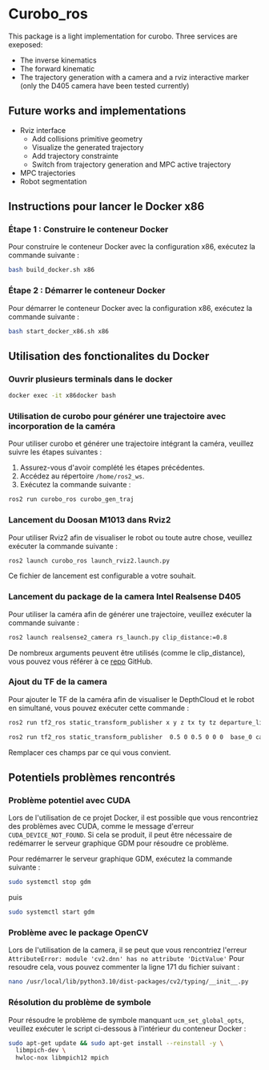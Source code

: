 # Curobo_ros

This package is a light implementation for curobo. Three services are exeposed:

- The inverse kinematics
- The forward kinematic
- The trajectory generation with a camera and a rviz interactive marker (only the D405 camera have been tested currently)

## Future works and implementations

- Rviz interface
  - Add collisions primitive geometry
  - Visualize the generated trajectory
  - Add trajectory constrainte
  - Switch from trajectory generation and MPC active trajectory
- MPC trajectories
- Robot segmentation

## Instructions pour lancer le Docker x86

### Étape 1 : Construire le conteneur Docker

Pour construire le conteneur Docker avec la configuration x86, exécutez la commande suivante :

```bash
bash build_docker.sh x86
```

### Étape 2 : Démarrer le conteneur Docker

Pour démarrer le conteneur Docker avec la configuration x86, exécutez la commande suivante :

```bash
bash start_docker_x86.sh x86
```

## Utilisation des fonctionalites du Docker

<!-- ### Instructions pour lancer les scripts de curobo

Pour exécuter les scripts de curobo, utilisez la commande suivante :

```bash
python /chemin/vers/le/script
```

Remplacez `/chemin/vers/le/script` par le chemin réel du script que vous souhaitez exécuter. -->
### Ouvrir plusieurs terminals dans le docker

```bash
docker exec -it x86docker bash
```

### Utilisation de curobo pour générer une trajectoire avec incorporation de la caméra

Pour utiliser curobo et générer une trajectoire intégrant la caméra, veuillez suivre les étapes suivantes :

1. Assurez-vous d'avoir complété les étapes précédentes.
2. Accédez au répertoire `/home/ros2_ws`.
3. Exécutez la commande suivante :

```bash
ros2 run curobo_ros curobo_gen_traj
```

### Lancement du Doosan M1013 dans Rviz2

Pour utiliser Rviz2 afin de visualiser le robot ou toute autre chose, veuillez exécuter la commande suivante :

```bash
ros2 launch curobo_ros launch_rviz2.launch.py
```

Ce fichier de lancement est configurable a votre souhait.

### Lancement du package de la camera Intel Realsense D405

Pour utiliser la caméra afin de générer une trajectoire, veuillez exécuter la commande suivante :

```bash
ros2 launch realsense2_camera rs_launch.py clip_distance:=0.8
```

De nombreux arguments peuvent être utilisés (comme le clip_distance), vous pouvez vous référer à ce [repo](https://github.com/IntelRealSense/realsense-ros) GitHub.

### Ajout du TF de la camera

Pour ajouter le TF de la caméra afin de visualiser le DepthCloud et le robot en simultané, vous pouvez exécuter cette commande :

```bash
ros2 run tf2_ros static_transform_publisher x y z tx ty tz departure_link arrival_link
```

```bash
ros2 run tf2_ros static_transform_publisher  0.5 0 0.5 0 0 0  base_0 camera_link
```

Remplacer ces champs par ce qui vous convient.

## Potentiels problèmes rencontrés

### Problème potentiel avec CUDA

Lors de l'utilisation de ce projet Docker, il est possible que vous rencontriez des problèmes avec CUDA, comme le message d'erreur `CUDA_DEVICE_NOT_FOUND`. Si cela se produit, il peut être nécessaire de redémarrer le serveur graphique GDM pour résoudre ce problème.

Pour redémarrer le serveur graphique GDM, exécutez la commande suivante :

```bash
sudo systemctl stop gdm
```

puis

```bash
sudo systemctl start gdm
```

### Problème avec le package OpenCV

Lors de l'utilisation de la camera, il se peut que vous rencontriez l'erreur `AttributeError: module 'cv2.dnn' has no attribute 'DictValue'`
Pour resoudre cela, vous pouvez commenter la ligne 171 du fichier suivant :

```bash
nano /usr/local/lib/python3.10/dist-packages/cv2/typing/__init__.py
```

### Résolution du problème de symbole

Pour résoudre le problème de symbole manquant `ucm_set_global_opts`, veuillez exécuter le script ci-dessous à l'intérieur du conteneur Docker :

```bash
sudo apt-get update && sudo apt-get install --reinstall -y \
  libmpich-dev \
  hwloc-nox libmpich12 mpich
```
